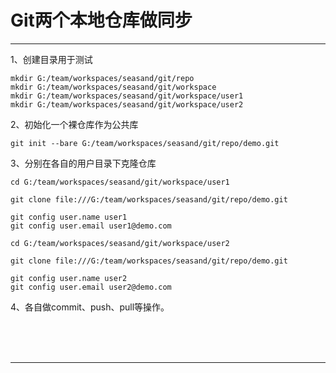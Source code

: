 # Git两个本地仓库做同步

---

1、创建目录用于测试

~~~plaintext
mkdir G:/team/workspaces/seasand/git/repo
mkdir G:/team/workspaces/seasand/git/workspace
mkdir G:/team/workspaces/seasand/git/workspace/user1
mkdir G:/team/workspaces/seasand/git/workspace/user2
~~~

2、初始化一个裸仓库作为公共库

~~~plaintext
git init --bare G:/team/workspaces/seasand/git/repo/demo.git
~~~

3、分别在各自的用户目录下克隆仓库

~~~plaintext
cd G:/team/workspaces/seasand/git/workspace/user1

git clone file:///G:/team/workspaces/seasand/git/repo/demo.git

git config user.name user1
git config user.email user1@demo.com
~~~

~~~plaintext
cd G:/team/workspaces/seasand/git/workspace/user2

git clone file:///G:/team/workspaces/seasand/git/repo/demo.git

git config user.name user2
git config user.email user2@demo.com
~~~

4、各自做commit、push、pull等操作。



<br/><br/><br/>

---

